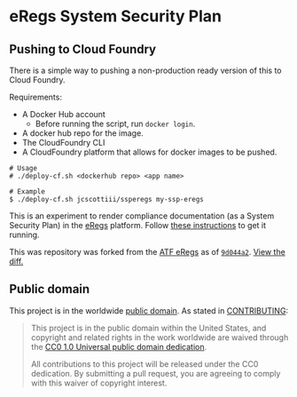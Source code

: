 # eRegs System Security Plan

## Pushing to Cloud Foundry
There is a simple way to pushing a non-production ready version of this to
Cloud Foundry.

Requirements:
- A Docker Hub account
  - Before running the script, run `docker login`.
- A docker hub repo for the image.
- The CloudFoundry CLI
- A CloudFoundry platform that allows for docker images to be pushed.

```
# Usage
# ./deploy-cf.sh <dockerhub repo> <app name>

# Example
$ ./deploy-cf.sh jcscottiii/ssperegs my-ssp-eregs
```

This is an experiment to render compliance documentation (as a System Security Plan) in the [eRegs](https://eregs.github.io/) platform. Follow [these instructions](docs/docker_setup.rst) to get it running.

This was repository was forked from the [ATF eRegs](https://github.com/18F/atf-eregs) as of [`9d044a2`](https://github.com/opencontrol/eregs-ssp/tree/9d044a26f5bdfc50b3a242da7e2ce0a33bc8c07c). [View the diff.](https://github.com/opencontrol/eregs-ssp/compare/9d044a26f5bdfc50b3a242da7e2ce0a33bc8c07c...master)

## Public domain

This project is in the worldwide [public domain](LICENSE.md). As stated in [CONTRIBUTING](CONTRIBUTING.md):

> This project is in the public domain within the United States, and copyright and related rights in the work worldwide are waived through the [CC0 1.0 Universal public domain dedication](https://creativecommons.org/publicdomain/zero/1.0/).
>
> All contributions to this project will be released under the CC0 dedication. By submitting a pull request, you are agreeing to comply with this waiver of copyright interest.
